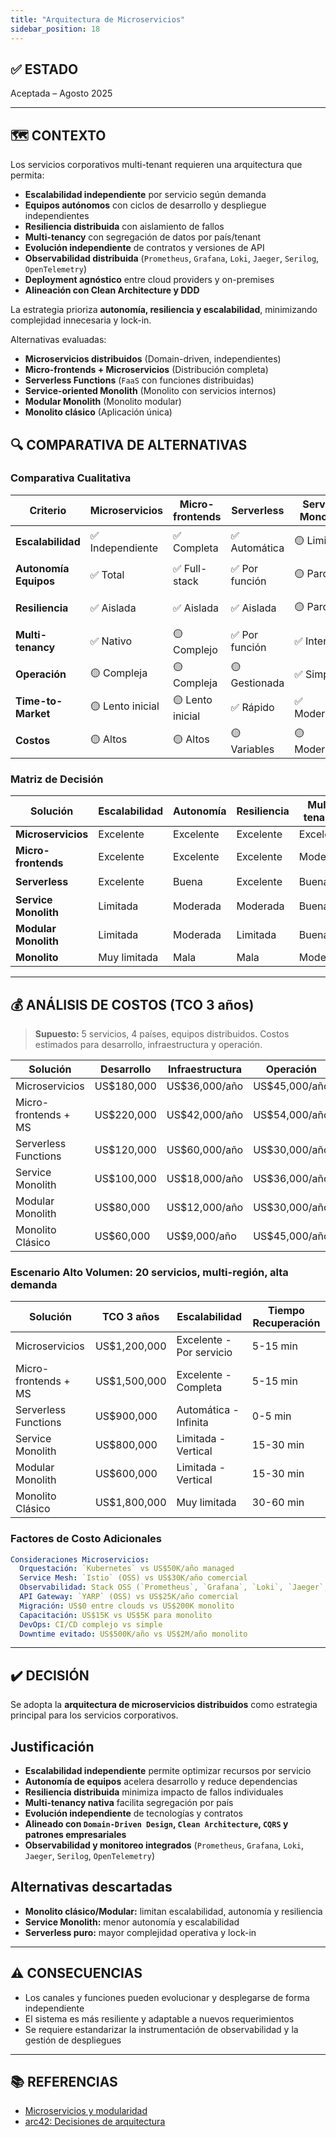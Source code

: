 ```yaml
---
title: "Arquitectura de Microservicios"
sidebar_position: 18
---
```


## ✅ ESTADO

Aceptada – Agosto 2025

---

## 🗺️ CONTEXTO

Los servicios corporativos multi-tenant requieren una arquitectura que permita:

- **Escalabilidad independiente** por servicio según demanda
- **Equipos autónomos** con ciclos de desarrollo y despliegue independientes
- **Resiliencia distribuida** con aislamiento de fallos
- **Multi-tenancy** con segregación de datos por país/tenant
- **Evolución independiente** de contratos y versiones de API
- **Observabilidad distribuida** (`Prometheus`, `Grafana`, `Loki`, `Jaeger`, `Serilog`, `OpenTelemetry`)
- **Deployment agnóstico** entre cloud providers y on-premises
- **Alineación con Clean Architecture y DDD**

La estrategia prioriza **autonomía, resiliencia y escalabilidad**, minimizando complejidad innecesaria y lock-in.

Alternativas evaluadas:

- **Microservicios distribuidos** (Domain-driven, independientes)
- **Micro-frontends + Microservicios** (Distribución completa)
- **Serverless Functions** (`FaaS` con funciones distribuidas)
- **Service-oriented Monolith** (Monolito con servicios internos)
- **Modular Monolith** (Monolito modular)
- **Monolito clásico** (Aplicación única)

## 🔍 COMPARATIVA DE ALTERNATIVAS

### Comparativa Cualitativa

| Criterio                | Microservicios | Micro-frontends | Serverless | Service Monolith | Modular Monolith | Monolito |
|------------------------|----------------|-----------------|------------|------------------|------------------|----------|
| **Escalabilidad**      | ✅ Independiente| ✅ Completa      | ✅ Automática| 🟡 Limitada      | 🟡 Limitada      | ❌ Muy limitada |
| **Autonomía Equipos**  | ✅ Total        | ✅ Full-stack    | ✅ Por función| 🟡 Parcial      | 🟡 Parcial       | ❌ Nula |
| **Resiliencia**        | ✅ Aislada      | ✅ Aislada       | ✅ Aislada   | 🟡 Parcial       | 🟡 Parcial       | ❌ Total |
| **Multi-tenancy**      | ✅ Nativo       | 🟡 Complejo      | ✅ Por función| ✅ Interno       | 🟡 App           | 🟡 App |
| **Operación**          | 🟡 Compleja     | 🟡 Compleja      | 🟡 Gestionada| ✅ Simple        | ✅ Simple        | ✅ Muy simple |
| **Time-to-Market**     | 🟡 Lento inicial| 🟡 Lento inicial | ✅ Rápido    | ✅ Moderado      | ✅ Rápido        | ✅ Muy rápido |
| **Costos**             | 🟡 Altos        | 🟡 Altos         | 🟡 Variables | 🟡 Moderados     | ✅ Bajos         | ✅ Muy bajos |

### Matriz de Decisión

| Solución                | Escalabilidad | Autonomía | Resiliencia | Multi-tenancy | Recomendación         |
|------------------------|--------------|-----------|-------------|---------------|-----------------------|
| **Microservicios**     | Excelente    | Excelente | Excelente   | Excelente     | ✅ **Seleccionada**    |
| **Micro-frontends**    | Excelente    | Excelente | Excelente   | Moderada      | 🟡 Alternativa         |
| **Serverless**         | Excelente    | Buena     | Excelente   | Buena         | 🟡 Considerada         |
| **Service Monolith**   | Limitada     | Moderada  | Moderada    | Buena         | 🟡 Considerada         |
| **Modular Monolith**   | Limitada     | Moderada  | Limitada    | Buena         | ❌ Descartada          |
| **Monolito**           | Muy limitada | Mala      | Mala        | Moderada      | ❌ Descartada          |

---

## 💰 ANÁLISIS DE COSTOS (TCO 3 años)

> **Supuesto:** 5 servicios, 4 países, equipos distribuidos. Costos estimados para desarrollo, infraestructura y operación.

| Solución                | Desarrollo   | Infraestructura | Operación      | TCO 3 años   |
|------------------------|--------------|----------------|---------------|--------------|
| Microservicios         | US$180,000   | US$36,000/año  | US$45,000/año | US$423,000   |
| Micro-frontends + MS   | US$220,000   | US$42,000/año  | US$54,000/año | US$508,000   |
| Serverless Functions   | US$120,000   | US$60,000/año  | US$30,000/año | US$390,000   |
| Service Monolith       | US$100,000   | US$18,000/año  | US$36,000/año | US$262,000   |
| Modular Monolith       | US$80,000    | US$12,000/año  | US$30,000/año | US$206,000   |
| Monolito Clásico       | US$60,000    | US$9,000/año   | US$45,000/año | US$222,000   |

### Escenario Alto Volumen: 20 servicios, multi-región, alta demanda

| Solución                | TCO 3 años   | Escalabilidad           | Tiempo Recuperación |
|------------------------|--------------|------------------------|---------------------|
| Microservicios         | US$1,200,000 | Excelente - Por servicio| 5-15 min            |
| Micro-frontends + MS   | US$1,500,000 | Excelente - Completa    | 5-15 min            |
| Serverless Functions   | US$900,000   | Automática - Infinita   | 0-5 min             |
| Service Monolith       | US$800,000   | Limitada - Vertical     | 15-30 min           |
| Modular Monolith       | US$600,000   | Limitada - Vertical     | 15-30 min           |
| Monolito Clásico       | US$1,800,000 | Muy limitada            | 30-60 min           |

### Factores de Costo Adicionales

```yaml
Consideraciones Microservicios:
  Orquestación: `Kubernetes` vs US$50K/año managed
  Service Mesh: `Istio` (OSS) vs US$30K/año comercial
  Observabilidad: Stack OSS (`Prometheus`, `Grafana`, `Loki`, `Jaeger`, `Serilog`, `OpenTelemetry`) vs US$100K/año SaaS
  API Gateway: `YARP` (OSS) vs US$25K/año comercial
  Migración: US$0 entre clouds vs US$200K monolito
  Capacitación: US$15K vs US$5K para monolito
  DevOps: CI/CD complejo vs simple
  Downtime evitado: US$500K/año vs US$2M/año monolito
```

---

## ✔️ DECISIÓN

Se adopta la **arquitectura de microservicios distribuidos** como estrategia principal para los servicios corporativos.

## Justificación

- **Escalabilidad independiente** permite optimizar recursos por servicio
- **Autonomía de equipos** acelera desarrollo y reduce dependencias
- **Resiliencia distribuida** minimiza impacto de fallos individuales
- **Multi-tenancy nativa** facilita segregación por país
- **Evolución independiente** de tecnologías y contratos
- **Alineado con `Domain-Driven Design`, `Clean Architecture`, `CQRS` y patrones empresariales**
- **Observabilidad y monitoreo integrados** (`Prometheus`, `Grafana`, `Loki`, `Jaeger`, `Serilog`, `OpenTelemetry`)

## Alternativas descartadas

- **Monolito clásico/Modular:** limitan escalabilidad, autonomía y resiliencia
- **Service Monolith:** menor autonomía y escalabilidad
- **Serverless puro:** mayor complejidad operativa y lock-in

---

## ⚠️ CONSECUENCIAS

- Los canales y funciones pueden evolucionar y desplegarse de forma independiente
- El sistema es más resiliente y adaptable a nuevos requerimientos
- Se requiere estandarizar la instrumentación de observabilidad y la gestión de despliegues

---

## 📚 REFERENCIAS

- [Microservicios y modularidad](https://martinfowler.com/articles/microservices.html)
- [arc42: Decisiones de arquitectura](https://arc42.org/decision/)
